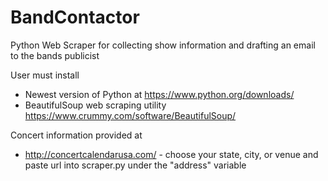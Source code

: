 # BandContactor
 Python Web Scraper for collecting show information and drafting an email to the bands publicist

User must install 
  -  Newest version of Python at https://www.python.org/downloads/
  -  BeautifulSoup web scraping utility https://www.crummy.com/software/BeautifulSoup/
  
Concert information provided at
  -  http://concertcalendarusa.com/  -  choose your state, city, or venue and paste url into scraper.py under the "address" variable
